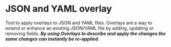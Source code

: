 # JSON and YAML overlay

Tool to apply overlays to JSON and YAML files. Overlays are a way to extend or enhance an existing JSON/YAML file by adding, updating or removing fields. _**By using Overlays to describe and apply the changes the same changes can instantly be re-applied**_.
